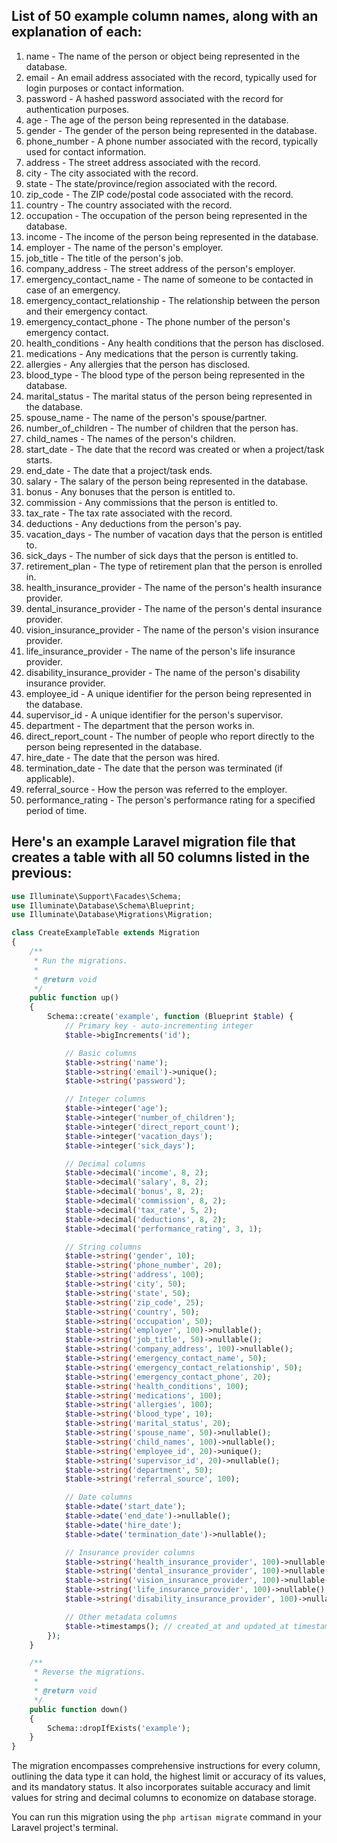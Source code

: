 ## List of 50 example column names, along with an explanation of each:

1. name - The name of the person or object being represented in the database.
2. email - An email address associated with the record, typically used for login purposes or contact information.
3. password - A hashed password associated with the record for authentication purposes.
4. age - The age of the person being represented in the database.
5. gender - The gender of the person being represented in the database.
6. phone_number - A phone number associated with the record, typically used for contact information.
7. address - The street address associated with the record.
8. city - The city associated with the record.
9. state - The state/province/region associated with the record.
10. zip_code - The ZIP code/postal code associated with the record.
11. country - The country associated with the record.
12. occupation - The occupation of the person being represented in the database.
13. income - The income of the person being represented in the database.
14. employer - The name of the person's employer.
15. job_title - The title of the person's job.
16. company_address - The street address of the person's employer.
17. emergency_contact_name - The name of someone to be contacted in case of an emergency.
18. emergency_contact_relationship - The relationship between the person and their emergency contact.
19. emergency_contact_phone - The phone number of the person's emergency contact.
20. health_conditions - Any health conditions that the person has disclosed.
21. medications - Any medications that the person is currently taking.
22. allergies - Any allergies that the person has disclosed.
23. blood_type - The blood type of the person being represented in the database.
24. marital_status - The marital status of the person being represented in the database.
25. spouse_name - The name of the person's spouse/partner.
26. number_of_children - The number of children that the person has.
27. child_names - The names of the person's children.
28. start_date - The date that the record was created or when a project/task starts.
29. end_date - The date that a project/task ends.
30. salary - The salary of the person being represented in the database.
31. bonus - Any bonuses that the person is entitled to.
32. commission - Any commissions that the person is entitled to.
33. tax_rate - The tax rate associated with the record.
34. deductions - Any deductions from the person's pay.
35. vacation_days - The number of vacation days that the person is entitled to.
36. sick_days - The number of sick days that the person is entitled to.
37. retirement_plan - The type of retirement plan that the person is enrolled in.
38. health_insurance_provider - The name of the person's health insurance provider.
39. dental_insurance_provider - The name of the person's dental insurance provider.
40. vision_insurance_provider - The name of the person's vision insurance provider.
41. life_insurance_provider - The name of the person's life insurance provider.
42. disability_insurance_provider - The name of the person's disability insurance provider.
43. employee_id - A unique identifier for the person being represented in the database.
44. supervisor_id - A unique identifier for the person's supervisor.
45. department - The department that the person works in.
46. direct_report_count - The number of people who report directly to the person being represented in the database.
47. hire_date - The date that the person was hired.
48. termination_date - The date that the person was terminated (if applicable).
49. referral_source - How the person was referred to the employer.
50. performance_rating - The person's performance rating for a specified period of time.

## Here's an example Laravel migration file that creates a table with all 50 columns listed in the previous:

```php
use Illuminate\Support\Facades\Schema;
use Illuminate\Database\Schema\Blueprint;
use Illuminate\Database\Migrations\Migration;

class CreateExampleTable extends Migration
{
    /**
     * Run the migrations.
     *
     * @return void
     */
    public function up()
    {
        Schema::create('example', function (Blueprint $table) {
            // Primary key - auto-incrementing integer
            $table->bigIncrements('id');

            // Basic columns
            $table->string('name');
            $table->string('email')->unique();
            $table->string('password');

            // Integer columns
            $table->integer('age');
            $table->integer('number_of_children');
            $table->integer('direct_report_count');
            $table->integer('vacation_days');
            $table->integer('sick_days');

            // Decimal columns
            $table->decimal('income', 8, 2);
            $table->decimal('salary', 8, 2);
            $table->decimal('bonus', 8, 2);
            $table->decimal('commission', 8, 2);
            $table->decimal('tax_rate', 5, 2);
            $table->decimal('deductions', 8, 2);
            $table->decimal('performance_rating', 3, 1);

            // String columns
            $table->string('gender', 10);
            $table->string('phone_number', 20);
            $table->string('address', 100);
            $table->string('city', 50);
            $table->string('state', 50);
            $table->string('zip_code', 25);
            $table->string('country', 50);
            $table->string('occupation', 50);
            $table->string('employer', 100)->nullable();
            $table->string('job_title', 50)->nullable();
            $table->string('company_address', 100)->nullable();
            $table->string('emergency_contact_name', 50);
            $table->string('emergency_contact_relationship', 50);
            $table->string('emergency_contact_phone', 20);
            $table->string('health_conditions', 100);
            $table->string('medications', 100);
            $table->string('allergies', 100);
            $table->string('blood_type', 10);
            $table->string('marital_status', 20);
            $table->string('spouse_name', 50)->nullable();
            $table->string('child_names', 100)->nullable();
            $table->string('employee_id', 20)->unique();
            $table->string('supervisor_id', 20)->nullable();
            $table->string('department', 50);
            $table->string('referral_source', 100);

            // Date columns
            $table->date('start_date');
            $table->date('end_date')->nullable();
            $table->date('hire_date');
            $table->date('termination_date')->nullable();

            // Insurance provider columns
            $table->string('health_insurance_provider', 100)->nullable();
            $table->string('dental_insurance_provider', 100)->nullable();
            $table->string('vision_insurance_provider', 100)->nullable();
            $table->string('life_insurance_provider', 100)->nullable();
            $table->string('disability_insurance_provider', 100)->nullable();

            // Other metadata columns
            $table->timestamps(); // created_at and updated_at timestamp columns
        });
    }

    /**
     * Reverse the migrations.
     *
     * @return void
     */
    public function down()
    {
        Schema::dropIfExists('example');
    }
}
```

The migration encompasses comprehensive instructions for every column, outlining the data type it can hold, the highest limit or accuracy of its values, and its mandatory status. It also incorporates suitable accuracy and limit values for string and decimal columns to economize on database storage.

You can run this migration using the `php artisan migrate` command in your Laravel project's terminal.
